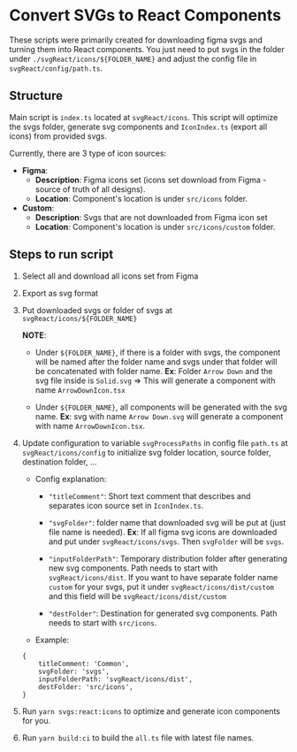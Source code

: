 # Convert SVGs to React Components

These scripts were primarily created for downloading figma svgs and turning them into React components. You just need to put svgs in the folder under `./svgReact/icons/${FOLDER_NAME}` and adjust the config file in `svgReact/config/path.ts`.

## Structure

Main script is `index.ts` located at `svgReact/icons`. This script will optimize the svgs folder, generate svg components and `IconIndex.ts` (export all icons) from provided svgs.

Currently, there are 3 type of icon sources:
- **Figma**:
    - **Description**: Figma icons set (icons set download from Figma - source of truth of all designs).
    - **Location**: Component's location is under `src/icons` folder.
- **Custom**:
    - **Description**: Svgs that are not downloaded from Figma icon set
    - **Location**: Component's location is under `src/icons/custom` folder.


## Steps to run script

1. Select all and download all icons set from Figma
2. Export as svg format
3. Put downloaded svgs or folder of svgs at `svgReact/icons/${FOLDER_NAME}`

    **NOTE**:
    - Under `${FOLDER_NAME}`, if there is a folder with svgs, the component will be named after the folder name and svgs under that folder will be concatenated with folder name.
    **Ex**: Folder `Arrow Down` and the svg file inside is `Solid.svg`
    => This will generate a component with name `ArrowDownIcon.tsx`

    - Under `${FOLDER_NAME}`, all components will be generated with the svg name.
    **Ex**: svg with name `Arrow Down.svg` will generate a component with name `ArrowDownIcon.tsx`.
4. Update configuration to variable `svgProcessPaths` in config file `path.ts` at `svgReact/icons/config` to initialize svg folder location, source folder, destination folder, ...
    - Config explanation:
        - `"titleComment"`: Short text comment that describes and separates icon source set in `IconIndex.ts`.

        - `"svgFolder"`: folder name that downloaded svg will be put at (just file name is needed).
        **Ex**: If all figma svg icons are downloaded and put under `svgReact/icons/svgs`. Then `svgFolder` will be `svgs`.

        - `"inputFolderPath"`: Temporary distribution folder after generating new svg components. Path needs to start with `svgReact/icons/dist`. If you want to have separate folder name `custom` for your svgs, put it under `svgReact/icons/dist/custom` and this field will be `svgReact/icons/dist/custom`

        - `"destFolder"`: Destination for generated svg components. Path needs to start with `src/icons`.
    - Example:
    ```
    {
        titleComment: 'Common',
        svgFolder: 'svgs',
        inputFolderPath: 'svgReact/icons/dist',
        destFolder: 'src/icons',
    }
    ```
5. Run `yarn svgs:react:icons` to optimize and generate icon components for you.
6. Run `yarn build:ci` to build the `all.ts` file with latest file names.
